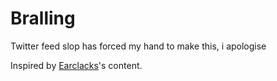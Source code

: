 # Bralling
Twitter feed slop has forced my hand to make this, i apologise

Inspired by [Earclacks](https://www.youtube.com/@Earclacks)'s content.
